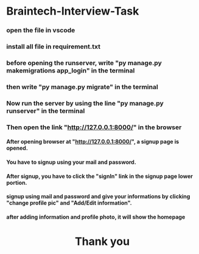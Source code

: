 # Braintech-Interview-Task

### open the file in vscode
### install all file in requirement.txt
### before opening the runserver, write "py manage.py makemigrations app_login" in the terminal
### then write "py manage.py migrate" in the terminal
### Now run the server by using the line "py manage.py runserver" in the terminal
### Then open the link "http://127.0.0.1:8000/" in the browser


#### After opening browser at "http://127.0.0.1:8000/", a signup page is opened.
#### You have to signup using your mail and password.
#### After signup, you have to click the "signIn" link in the signup  page lower portion.
#### signup using mail and password and give your informations by clicking "change profile pic" and "Add/Edit information".
#### after adding information and profile photo, it will show the homepage


<center><h1>Thank you</h1></center>
